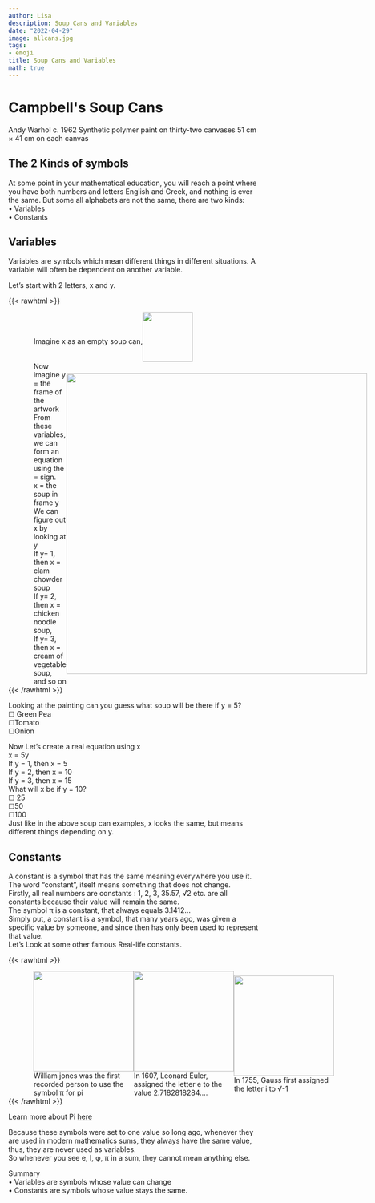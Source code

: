 ```yaml
---
author: Lisa
description: Soup Cans and Variables
date: "2022-04-29"
image: allcans.jpg
tags:
- emoji
title: Soup Cans and Variables
math: true
---
```


# Campbell's Soup Cans
Andy Warhol c. 1962
Synthetic polymer paint on thirty-two canvases
51 cm × 41 cm on each canvas


## The 2 Kinds of symbols  
At some point in your mathematical education, you will reach a point where you have both numbers and letters English and Greek, and nothing is ever the same.
But some all alphabets are not the same, there are two kinds:  
•	Variables  
•	Constants  
## Variables  
Variables are symbols which mean different things in different situations. A variable will often be dependent on another variable.  

Let’s start with 2 letters, x and y. 

{{< rawhtml >}}
<div style="display: flex; width:100%;padding-left:10%;align-items: center; ">
<div class="twocolumn">  
<br>Imagine x as an empty soup can,   
</div>
<div class="twocolumn">
<img src="/images/soupcan.jpg" style="width:100px;">
</div>
</div>

<div style="display: flex; width:100%;padding-left:10%;align-items: center; ">
<div class="twocolumn">
Now imagine y = the frame of the artwork <br>
From these variables, we can form an equation using the = sign.  <br>
x = the soup in frame y  <br>
We can figure out x by looking at y  <br>
If y= 1, then x = clam chowder soup  <br>
If y= 2, then x = chicken noodle soup,   <br>
If y= 3, then x = cream of vegetable soup, and so on  <br>
</div>
<div class="twocolumn">
<img src="/images/allcans.jpg" style="width:600px;">
</div>
</div>
{{< /rawhtml >}}

Looking at the painting can you guess what soup will be there if y = 5?  <br>
☐ Green Pea  <br>
☐Tomato   <br>
☐Onion    <br>


Now Let’s create a real equation using x  
x = 5y  
If y = 1, then x = 5  
If y = 2, then x = 10  
If y = 3, then x = 15  
What will x be if y = 10?  
☐ 25  
☐50  
☐100  
Just like in the above soup can examples, x looks the same, but means different things depending on y.  

## Constants
A constant is a symbol that has the same meaning everywhere you use it. The word “constant”, itself means something that does not change.   
Firstly, all real numbers are constants : 1, 2, 3, 35.57, √2 etc. are all constants because their value will remain the same.  
The symbol π is a constant, that always equals 3.1412…  
Simply put, a constant is a symbol, that many years ago, was given a specific value by someone, and since then has only been used to represent that value.  
Let’s Look at some other famous Real-life constants.  

{{< rawhtml >}}
<div style="display: flex; width:100%;padding-left:10%;align-items: center; ">
<div class="threecolumn">
<img src="/images/jones.jpg" style="width:200px;"> 
<br> William jones was the first recorded person to use the symbol π for pi 
</div>
<div class="threecolumn">
<img src="/images/euler.webp" style="width:200px;">
<br>In 1607, Leonard Euler, assigned the letter e to the value 2.7182818284….
</div>
<div class="threecolumn">
<img src="/images/gauss.jpg" style="width:200px;">
<br>In 1755, Gauss first assigned the letter i to √-1 
</div>
</div>   
{{< /rawhtml >}}

Learn more about Pi [here](/post/pi-and-the-vitruvian-man)

Because these symbols were set to one value so long ago, whenever they are used in modern mathematics sums, they always have the same value, thus, they are never used as variables.  
So whenever you see e, I, φ, π in a sum, they cannot mean anything else.  



 Summary  
•	Variables are symbols whose value can change    
•	Constants are symbols whose value stays the same.   



